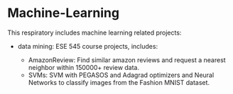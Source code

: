 # Machine-Learning

This respiratory includes machine learning related projects:
- data mining: ESE 545 course projects, includes:

  - AmazonReview: Find similar amazon reviews and request a nearest neighbor within 150000+ review data.
  - SVMs: SVM with PEGASOS and Adagrad optimizers and Neural Networks to classify images from the Fashion MNIST dataset. 
